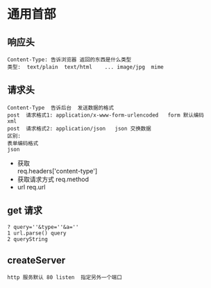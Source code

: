 #  通用首部
## 响应头
    Content-Type: 告诉浏览器 返回的东西是什么类型
    类型:  text/plain  text/html    ... image/jpg  mime


## 请求头    
    Content-Type  告诉后台  发送数据的格式
    post  请求格式1: application/x-www-form-urlencoded   form 默认编码
    xml
    post  请求格式2: application/json   json 交换数据
    区别:
    表单编码格式
    json

- 获取    
    req.headers['content-type']
- 获取请求方式
    req.method
- url
    req.url        

## get 请求
    ? query=''&type=''&a=''
    1 url.parse() query
    2 queryString


## createServer 
    http 服务默认 80 listen  指定另外一个端口 